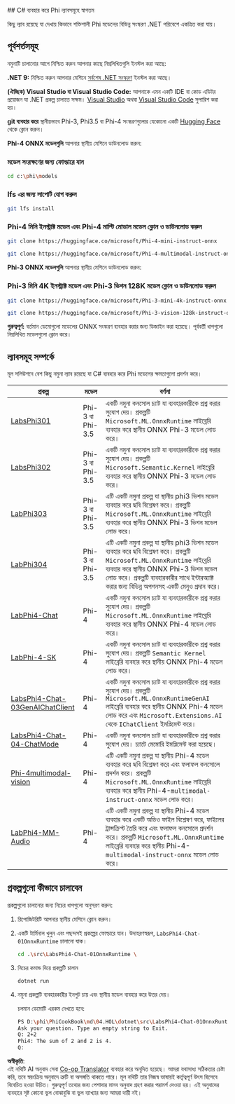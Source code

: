 <!--
CO_OP_TRANSLATOR_METADATA:
{
  "original_hash": "903c509a6d0d1ecce00b849d7f753bdd",
  "translation_date": "2025-07-17T10:34:05+00:00",
  "source_file": "md/04.HOL/dotnet/readme.md",
  "language_code": "bn"
}
-->
﻿## C# ব্যবহার করে Phi ল্যাবসমূহে স্বাগতম

কিছু ল্যাব রয়েছে যা দেখায় কিভাবে শক্তিশালী Phi মডেলের বিভিন্ন সংস্করণ .NET পরিবেশে একত্রিত করা যায়।

## পূর্বশর্তসমূহ

নমুনাটি চালানোর আগে নিশ্চিত করুন আপনার কাছে নিম্নলিখিতগুলি ইনস্টল করা আছে:

**.NET 9:** নিশ্চিত করুন আপনার মেশিনে [সর্বশেষ .NET সংস্করণ](https://dotnet.microsoft.com/download/dotnet?WT.mc_id=aiml-137032-kinfeylo) ইনস্টল করা আছে।

**(ঐচ্ছিক) Visual Studio বা Visual Studio Code:** আপনাকে এমন একটি IDE বা কোড এডিটর প্রয়োজন যা .NET প্রকল্প চালাতে সক্ষম। [Visual Studio](https://visualstudio.microsoft.com?WT.mc_id=aiml-137032-kinfeylo) অথবা [Visual Studio Code](https://code.visualstudio.com?WT.mc_id=aiml-137032-kinfeylo) সুপারিশ করা হয়।

**git ব্যবহার করে** স্থানীয়ভাবে Phi-3, Phi3.5 বা Phi-4 সংস্করণগুলোর যেকোনো একটি [Hugging Face](https://huggingface.co/collections/lokinfey/phi-4-family-679c6f234061a1ab60f5547c) থেকে ক্লোন করুন।

**Phi-4 ONNX মডেলগুলি** আপনার স্থানীয় মেশিনে ডাউনলোড করুন:

### মডেল সংরক্ষণের জন্য ফোল্ডারে যান

```bash
cd c:\phi\models
```

### lfs এর জন্য সাপোর্ট যোগ করুন

```bash
git lfs install 
```

### Phi-4 মিনি ইনস্ট্রাক্ট মডেল এবং Phi-4 মাল্টি মোডাল মডেল ক্লোন ও ডাউনলোড করুন

```bash
git clone https://huggingface.co/microsoft/Phi-4-mini-instruct-onnx

git clone https://huggingface.co/microsoft/Phi-4-multimodal-instruct-onnx
```

**Phi-3 ONNX মডেলগুলি** আপনার স্থানীয় মেশিনে ডাউনলোড করুন:

### Phi-3 মিনি 4K ইনস্ট্রাক্ট মডেল এবং Phi-3 ভিশন 128K মডেল ক্লোন ও ডাউনলোড করুন

```bash
git clone https://huggingface.co/microsoft/Phi-3-mini-4k-instruct-onnx

git clone https://huggingface.co/microsoft/Phi-3-vision-128k-instruct-onnx-cpu
```

**গুরুত্বপূর্ণ:** বর্তমান ডেমোগুলো মডেলের ONNX সংস্করণ ব্যবহার করার জন্য ডিজাইন করা হয়েছে। পূর্ববর্তী ধাপগুলো নিম্নলিখিত মডেলগুলো ক্লোন করে।

## ল্যাবসমূহ সম্পর্কে

মূল সলিউশনে বেশ কিছু নমুনা ল্যাব রয়েছে যা C# ব্যবহার করে Phi মডেলের ক্ষমতাগুলো প্রদর্শন করে।

| প্রকল্প | মডেল | বর্ণনা |
| ------------ | -----------| ----------- |
| [LabsPhi301](../../../../../md/04.HOL/dotnet/src/LabsPhi301) | Phi-3 বা Phi-3.5 | একটি নমুনা কনসোল চ্যাট যা ব্যবহারকারীকে প্রশ্ন করার সুযোগ দেয়। প্রকল্পটি `Microsoft.ML.OnnxRuntime` লাইব্রেরি ব্যবহার করে স্থানীয় ONNX Phi-3 মডেল লোড করে। |
| [LabsPhi302](../../../../../md/04.HOL/dotnet/src/LabsPhi302) | Phi-3 বা Phi-3.5 | একটি নমুনা কনসোল চ্যাট যা ব্যবহারকারীকে প্রশ্ন করার সুযোগ দেয়। প্রকল্পটি `Microsoft.Semantic.Kernel` লাইব্রেরি ব্যবহার করে স্থানীয় ONNX Phi-3 মডেল লোড করে। |
| [LabPhi303](../../../../../md/04.HOL/dotnet/src/LabsPhi303) | Phi-3 বা Phi-3.5 | এটি একটি নমুনা প্রকল্প যা স্থানীয় phi3 ভিশন মডেল ব্যবহার করে ছবি বিশ্লেষণ করে। প্রকল্পটি `Microsoft.ML.OnnxRuntime` লাইব্রেরি ব্যবহার করে স্থানীয় ONNX Phi-3 ভিশন মডেল লোড করে। |
| [LabPhi304](../../../../../md/04.HOL/dotnet/src/LabsPhi304) | Phi-3 বা Phi-3.5 | এটি একটি নমুনা প্রকল্প যা স্থানীয় phi3 ভিশন মডেল ব্যবহার করে ছবি বিশ্লেষণ করে। প্রকল্পটি `Microsoft.ML.OnnxRuntime` লাইব্রেরি ব্যবহার করে স্থানীয় ONNX Phi-3 ভিশন মডেল লোড করে। প্রকল্পটি ব্যবহারকারীর সাথে ইন্টারঅ্যাক্ট করার জন্য বিভিন্ন অপশনসহ একটি মেনুও প্রদান করে। | 
| [LabPhi4-Chat](../../../../../md/04.HOL/dotnet/src/LabsPhi4-Chat-01OnnxRuntime) | Phi-4 | একটি নমুনা কনসোল চ্যাট যা ব্যবহারকারীকে প্রশ্ন করার সুযোগ দেয়। প্রকল্পটি `Microsoft.ML.OnnxRuntime` লাইব্রেরি ব্যবহার করে স্থানীয় ONNX Phi-4 মডেল লোড করে। |
| [LabPhi-4-SK](../../../../../md/04.HOL/dotnet/src/LabsPhi4-Chat-02SK) | Phi-4 | একটি নমুনা কনসোল চ্যাট যা ব্যবহারকারীকে প্রশ্ন করার সুযোগ দেয়। প্রকল্পটি `Semantic Kernel` লাইব্রেরি ব্যবহার করে স্থানীয় ONNX Phi-4 মডেল লোড করে। |
| [LabsPhi4-Chat-03GenAIChatClient](../../../../../md/04.HOL/dotnet/src/LabsPhi4-Chat-03GenAIChatClient) | Phi-4 | একটি নমুনা কনসোল চ্যাট যা ব্যবহারকারীকে প্রশ্ন করার সুযোগ দেয়। প্রকল্পটি `Microsoft.ML.OnnxRuntimeGenAI` লাইব্রেরি ব্যবহার করে স্থানীয় ONNX Phi-4 মডেল লোড করে এবং `Microsoft.Extensions.AI` থেকে `IChatClient` ইমপ্লিমেন্ট করে। |
| [LabsPhi4-Chat-04-ChatMode](../../../../../md/04.HOL/dotnet/src/LabsPhi4-Chat-04-ChatMode) | Phi-4 | একটি নমুনা কনসোল চ্যাট যা ব্যবহারকারীকে প্রশ্ন করার সুযোগ দেয়। চ্যাটে মেমোরি ইমপ্লিমেন্ট করা হয়েছে। |
| [Phi-4multimodal-vision](../../../../../md/04.HOL/dotnet/src/LabsPhi4-MultiModal-01Images) | Phi-4 | এটি একটি নমুনা প্রকল্প যা স্থানীয় Phi-4 মডেল ব্যবহার করে ছবি বিশ্লেষণ করে এবং ফলাফল কনসোলে প্রদর্শন করে। প্রকল্পটি `Microsoft.ML.OnnxRuntime` লাইব্রেরি ব্যবহার করে স্থানীয় Phi-4-`multimodal-instruct-onnx` মডেল লোড করে। |
| [LabPhi4-MM-Audio](../../../../../md/04.HOL/dotnet/src/LabsPhi4-MultiModal-02Audio) | Phi-4 | এটি একটি নমুনা প্রকল্প যা স্থানীয় Phi-4 মডেল ব্যবহার করে একটি অডিও ফাইল বিশ্লেষণ করে, ফাইলের ট্রান্সক্রিপ্ট তৈরি করে এবং ফলাফল কনসোলে প্রদর্শন করে। প্রকল্পটি `Microsoft.ML.OnnxRuntime` লাইব্রেরি ব্যবহার করে স্থানীয় Phi-4-`multimodal-instruct-onnx` মডেল লোড করে। |

## প্রকল্পগুলো কীভাবে চালাবেন

প্রকল্পগুলো চালানোর জন্য নিচের ধাপগুলো অনুসরণ করুন:

1. রিপোজিটরিটি আপনার স্থানীয় মেশিনে ক্লোন করুন।

1. একটি টার্মিনাল খুলুন এবং পছন্দসই প্রকল্পের ফোল্ডারে যান। উদাহরণস্বরূপ, `LabsPhi4-Chat-01OnnxRuntime` চালানো যাক।

    ```bash
    cd .\src\LabsPhi4-Chat-01OnnxRuntime \
    ```

1. নিচের কমান্ড দিয়ে প্রকল্পটি চালান

    ```bash
    dotnet run
    ```

1. নমুনা প্রকল্পটি ব্যবহারকারীর ইনপুট চায় এবং স্থানীয় মডেল ব্যবহার করে উত্তর দেয়।

   চলমান ডেমোটি এরকম দেখতে হবে:

   ```bash
   PS D:\phi\PhiCookBook\md\04.HOL\dotnet\src\LabsPhi4-Chat-01OnnxRuntime> dotnet run
   Ask your question. Type an empty string to Exit.
   Q: 2+2
   Phi4: The sum of 2 and 2 is 4.
   Q:
   ```

**অস্বীকৃতি**:  
এই নথিটি AI অনুবাদ সেবা [Co-op Translator](https://github.com/Azure/co-op-translator) ব্যবহার করে অনূদিত হয়েছে। আমরা যথাসাধ্য সঠিকতার চেষ্টা করি, তবে স্বয়ংক্রিয় অনুবাদে ত্রুটি বা অসঙ্গতি থাকতে পারে। মূল নথিটি তার নিজস্ব ভাষায়ই কর্তৃত্বপূর্ণ উৎস হিসেবে বিবেচিত হওয়া উচিত। গুরুত্বপূর্ণ তথ্যের জন্য পেশাদার মানব অনুবাদ গ্রহণ করার পরামর্শ দেওয়া হয়। এই অনুবাদের ব্যবহারে সৃষ্ট কোনো ভুল বোঝাবুঝি বা ভুল ব্যাখ্যার জন্য আমরা দায়ী নই।